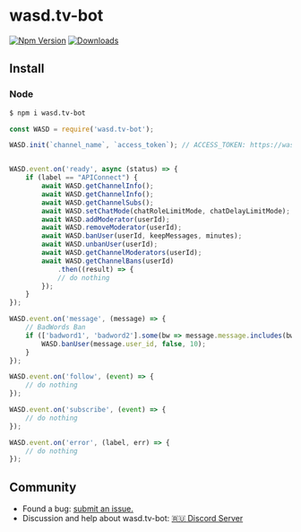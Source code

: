 # wasd.tv-bot

[![Npm Version](https://img.shields.io/npm/v/wasd.tv-bot.svg?style=flat)](https://www.npmjs.org/package/wasd.tv-bot)
[![Downloads](https://img.shields.io/npm/dm/wasd.tv-bot.svg?style=flat)](https://www.npmjs.org/package/wasd.tv-bot)

## Install

### Node

```bash
$ npm i wasd.tv-bot
```

```js
const WASD = require('wasd.tv-bot');

WASD.init(`channel_name`, `access_token`); // ACCESS_TOKEN: https://wasd.tv/general-settings/API


WASD.event.on('ready', async (status) => {
    if (label == "APIConnect") {
        await WASD.getChannelInfo();
        await WASD.getChannelInfo();
        await WASD.getChannelSubs();
        await WASD.setChatMode(chatRoleLimitMode, chatDelayLimitMode);
        await WASD.addModerator(userId);
        await WASD.removeModerator(userId);
        await WASD.banUser(userId, keepMessages, minutes);
        await WASD.unbanUser(userId);
        await WASD.getChannelModerators(userId);
        await WASD.getChannelBans(userId)
            .then((result) => {
            // do nothing
        });
    }
});

WASD.event.on('message', (message) => {
    // BadWords Ban
    if (['badword1', 'badword2'].some(bw => message.message.includes(bw))) {
        WASD.banUser(message.user_id, false, 10);
    }
});

WASD.event.on('follow', (event) => {
    // do nothing
});

WASD.event.on('subscribe', (event) => {
    // do nothing
});

WASD.event.on('error', (label, err) => {
    // do nothing
});
```

## Community

- Found a bug: [submit an issue.](https://github.com/idaspin/wasd.tv-bot/issues/new)
- Discussion and help about wasd.tv-bot: [🇷🇺 Discord Server](https://discord.gg/YeqrTtpmaH)